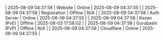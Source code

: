 | 2025-08-09 04:37:58 | Website | Online | 2025-08-09 04:37:55 |
| 2025-08-09 04:37:58 | Registration | Offline | N/A |
| 2025-08-09 04:37:58 | Auth Server | Online | 2025-08-09 04:37:55 |
| 2025-08-09 04:37:58 | Kezan (PvE) | Offline | 2025-08-03 17:58:02 |
| 2025-08-09 04:37:58 | Gurubashi (PvP) | Offline | N/A |
| 2025-08-09 04:37:58 | Cloudflare | Online | 2025-08-09 04:37:55 |
